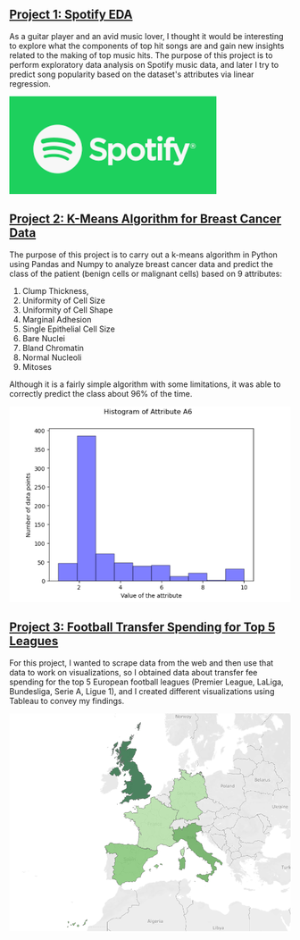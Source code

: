 ## [Project 1: Spotify EDA](https://github.com/dani-dr06/SpotifyEDA)
As a guitar player and an avid music lover, I thought it would be interesting to explore what the components of top hit songs are and gain new insights related to the making of top music hits. The purpose of this project is to perform exploratory data analysis on Spotify music data, and later I try to predict song popularity based on the dataset's attributes via linear regression.

![](https://github.com/dani-dr06/Portfolio/blob/main/images/SpotifyLogo.png)

## [Project 2: K-Means Algorithm for Breast Cancer Data](https://github.com/dani-dr06/BreastCancerProject)
The purpose of this project is to carry out
a k-means algorithm in Python using Pandas and Numpy to analyze breast cancer data and predict the class of the patient
(benign cells or malignant cells) based on 9 attributes: 
1. Clump Thickness, 
2. Uniformity of Cell Size
3. Uniformity of Cell Shape 
4. Marginal Adhesion
5. Single Epithelial Cell Size 
6. Bare Nuclei 
7. Bland Chromatin
8. Normal Nucleoli 
9. Mitoses 

Although it is a fairly simple algorithm with some limitations, it was able to correctly predict the class about 96% of the time.

![](https://github.com/dani-dr06/Portfolio/blob/main/images/BreastCancer.png)

## [Project 3: Football Transfer Spending for Top 5 Leagues](https://github.com/dani-dr06/FootballProject)
For this project, I wanted to scrape data from the web and then use that data to work on visualizations, so I obtained data about transfer fee spending for the top 5 European football leagues (Premier League, LaLiga, Bundesliga, Serie A, Ligue 1), and I created different visualizations using Tableau to convey my findings.

![](https://github.com/dani-dr06/Portfolio/blob/main/images/FootballMap.png)
